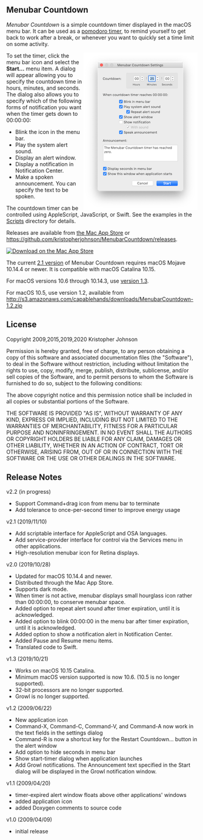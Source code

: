 Menubar Countdown
-----------------

_Menubar Countdown_ is a simple countdown timer displayed in the
macOS menu bar.  It can be used as a [pomodoro timer](https://en.wikipedia.org/wiki/Pomodoro_Technique),
to remind yourself to get back to work after a break, or whenever you want
to quickly set a time limit on some activity.

<img src="docs/MenubarCountdownSettings.png" alt="Screenshot" align="right"/>

To set the timer, click the menu bar icon and select the **Start...** menu item.
A dialog will appear allowing you to specify the countdown time in hours,
minutes, and seconds. The dialog also allows you to specify which of the
following forms of notification you want when the timer gets down to 00:00:00:

- Blink the icon in the menu bar.
- Play the system alert sound.
- Display an alert window.
- Display a notification in Notification Center.
- Make a spoken announcement. You can specify the text to be spoken.

The countdown timer can be controlled using AppleScript, JavaScript, or Swift.
See the examples in the
[Scripts](https://github.com/kristopherjohnson/MenubarCountdown/tree/master/Scripts)
directory for details.

Releases are available from [the Mac App Store](https://apps.apple.com/us/app/menubar-countdown/id1485343244?mt=12)
or <https://github.com/kristopherjohnson/MenubarCountdown/releases>.

<a href="https://apps.apple.com/us/app/menubar-countdown/id1485343244?mt=12"><img src="https://undefinedvalue.s3.amazonaws.com/Download_on_the_Mac_App_Store_Badge_US-UK_RGB.svg" alt="Download on the Mac App Store"></a>

The current [2.1 version](https://github.com/kristopherjohnson/MenubarCountdown/releases/tag/2.1)
of Menubar Countdown requires macOS Mojave 10.14.4 or
newer.  It is compatible with macOS Catalina 10.15.

For macOS versions 10.6 through 10.14.3, use
[version 1.3](https://github.com/kristopherjohnson/MenubarCountdown/releases/tag/1.3).

For macOS 10.5, use version 1.2, available from
<http://s3.amazonaws.com/capablehands/downloads/MenubarCountdown-1.2.zip>


## License

Copyright 2009,2015,2019,2020 Kristopher Johnson

Permission is hereby granted, free of charge, to any person obtaining a
copy of this software and associated documentation files (the
"Software"), to deal in the Software without restriction, including
without limitation the rights to use, copy, modify, merge, publish,
distribute, sublicense, and/or sell copies of the Software, and to
permit persons to whom the Software is furnished to do so, subject to
the following conditions:

The above copyright notice and this permission notice shall be included
in all copies or substantial portions of the Software.

THE SOFTWARE IS PROVIDED "AS IS", WITHOUT WARRANTY OF ANY KIND, EXPRESS
OR IMPLIED, INCLUDING BUT NOT LIMITED TO THE WARRANTIES OF
MERCHANTABILITY, FITNESS FOR A PARTICULAR PURPOSE AND NONINFRINGEMENT.
IN NO EVENT SHALL THE AUTHORS OR COPYRIGHT HOLDERS BE LIABLE FOR ANY
CLAIM, DAMAGES OR OTHER LIABILITY, WHETHER IN AN ACTION OF CONTRACT,
TORT OR OTHERWISE, ARISING FROM, OUT OF OR IN CONNECTION WITH THE
SOFTWARE OR THE USE OR OTHER DEALINGS IN THE SOFTWARE.


## Release Notes

v2.2 (in progress)

- Support Command+drag icon from menu bar to terminate
- Add tolerance to once-per-second timer to improve energy usage

v2.1 (2019/11/10)

- Add scriptable interface for AppleScript and OSA languages.
- Add service-provider interface for control via the Services menu in other applications.
- High-resolution menubar icon for Retina displays.

v2.0 (2019/10/28)

- Updated for macOS 10.14.4 and newer.
- Distributed through the Mac App Store.
- Supports dark mode.
- When timer is not active, menubar displays small hourglass icon rather than 00:00:00, to conserve menubar space.
- Added option to repeat alert sound after timer expiration, until it is acknowledged.
- Added option to blink 00:00:00 in the menu bar after timer expiration, until it is acknowledged.
- Added option to show a notification alert in Notification Center.
- Added Pause and Resume menu items.
- Translated code to Swift.

v1.3 (2019/10/21)

- Works on macOS 10.15 Catalina.
- Minimum macOS version supported is now 10.6. (10.5 is no longer supported).
- 32-bit processors are no longer supported.
- Growl is no longer supported.

v1.2 (2009/06/22)

- New application icon
- Command-X, Command-C, Command-V, and Command-A now work in the text fields in the settings dialog
- Command-R is now a shortcut key for the Restart Countdown... button in the alert window
- Add option to hide seconds in menu bar
- Show start-timer dialog when application launches
- Add Growl notifications.  The Announcement text specified in the Start dialog will be displayed in the Growl notification window.

v1.1 (2009/04/20)

- timer-expired alert window floats above other applications' windows
- added application icon
- added Doxygen comments to source code

v1.0 (2009/04/09)

- initial release


